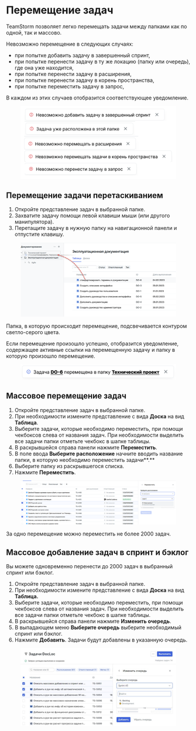 # Перемещение задач

TeamStorm позволяет легко перемещать задачи между папками как по одной, так и массово.

Невозможно перемещение в следующих случаях:

* при попытке добавить задачу в завершенный спринт,
* при попытке перенести задачу в ту же локацию (папку или очередь), где она уже находится,
* при попытке перенести задачу в расширения,
* при попытке перенести задачу в корень пространства,
* при попытке переместить задачу в запрос,

В каждом из этих случаев отобразится соответствующее уведомление.

<figure><img src="../../../.gitbook/assets/изображение (2) (1) (1) (1).png" alt=""><figcaption></figcaption></figure>

## Перемещение задачи перетаскиванием

1. Откройте представление задач в выбранной папке.
2. Захватите задачу помощи левой клавиши мыши (или другого манипулятора).
3. Перетащите задачу в нужную папку на навигационной панели и отпустите клавишу.

<figure><img src="../../../.gitbook/assets/изображение (215).png" alt=""><figcaption></figcaption></figure>

Папка, в которую происходит перемещение, подсвечивается контуром светло-серого цвета.

Если перемещение произошло успешно, отобразится уведомление, содержащее активные ссылки на перемещенную задачу и папку в которую произошло перемещение.

<figure><img src="../../../.gitbook/assets/изображение (61).png" alt=""><figcaption></figcaption></figure>

## Массовое перемещение задач

1. Откройте представление задач в выбранной папке.
2. При необходимости измените представление с вида **Доска** на вид **Таблица**.&#x20;
3. Выберите задачи, которые необходимо переместить, при помощи чекбоксов слева от названия задач. При необходимости выделить все задачи папки отметьте чекбокс в шапке таблицы.&#x20;
4. В раскрывшейся справа  панели нажмите **Переместить**.
5. В поле ввода **Выберите расположение** начните вводить название папки, в которую необходимо переместить задачи**.**&#x20;
6. Выберите папку из раскрывшегося списка.
7. Нажмите **Переместить**.

<figure><img src="../../../.gitbook/assets/изображение (196).png" alt=""><figcaption></figcaption></figure>

За одно перемещение можно переместить не более 2000 задач.

## Массовое добавление задач в спринт и бэклог

Вы можете одновременно перенести до 2000 задач в выбранный спринт или бэклог.

1. Откройте представление задач в выбранной папке.
2. При необходимости измените представление с вида **Доска** на вид **Таблица.**
3. Выберите задачи, которые необходимо переместить, при помощи чекбоксов слева от названия задач. При необходимости выделить все задачи папки отметьте чекбокс в шапке таблицы.
4. В раскрывшейся справа панели нажмите **Изменить очередь**.
5. В выпадающем меню **Выберите очередь** выберите необходимый спринт или бэклог.&#x20;
6. Нажмите **Добавить**. Задачи будут добавлены в указанную очередь.

<figure><img src="../../../.gitbook/assets/изображение (204).png" alt=""><figcaption></figcaption></figure>



##
